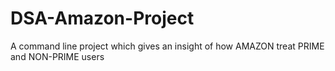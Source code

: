 # DSA-Amazon-Project
A command line project which gives an insight of how AMAZON treat PRIME and NON-PRIME users
